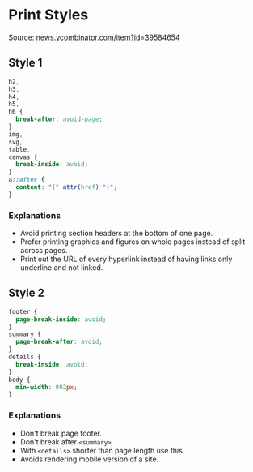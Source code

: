 # Print Styles

Source: [news.ycombinator.com/item?id=39584654](https://news.ycombinator.com/item?id=39584654)

## Style 1

```css
h2,
h3,
h4,
h5,
h6 {
  break-after: avoid-page;
}
img,
svg,
table,
canvas {
  break-inside: avoid;
}
a::after {
  content: "(" attr(href) ")";
}
```

### Explanations

- Avoid printing section headers at the bottom of one page.
- Prefer printing graphics and figures on whole pages instead of split across pages.
- Print out the URL of every hyperlink instead of having links only underline and not linked.

## Style 2

```css
footer {
  page-break-inside: avoid;
}
summary {
  page-break-after: avoid;
}
details {
  break-inside: avoid;
}
body {
  min-width: 992px;
}
```

### Explanations

- Don't break page footer.
- Don't break after `<summary>`.
- With `<details>` shorter than page length use this.
- Avoids rendering mobile version of a site.
